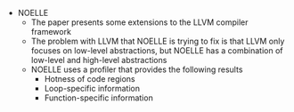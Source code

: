 - NOELLE
  - The paper presents some extensions to the LLVM compiler framework
  - The problem with LLVM that NOELLE is trying to fix is that LLVM only focuses on low-level abstractions, but NOELLE has a combination of low-level and high-level abstractions
  - NOELLE uses a profiler that provides the following results
    - Hotness of code regions
    - Loop-specific information
    - Function-specific information
  
  

